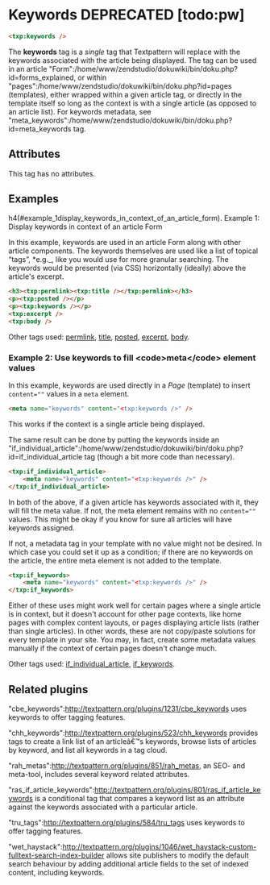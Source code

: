 # Keywords DEPRECATED [todo:pw]

~~~ html
<txp:keywords />
~~~


The **keywords** tag is a *single* tag that Textpattern will replace with the keywords associated with the article being displayed. The tag can be used in an article "Form":/home/www/zendstudio/dokuwiki/bin/doku.php?id=forms_explained, or within "pages":/home/www/zendstudio/dokuwiki/bin/doku.php?id=pages (templates), either wrapped within a given article tag, or directly in the template itself so long as the context is with a single article (as opposed to an article list). For keywords metadata, see "meta_keywords":/home/www/zendstudio/dokuwiki/bin/doku.php?id=meta_keywords tag.

## Attributes

This tag has no attributes.

## Examples

h4(#example_1display_keywords_in_context_of_an_article_form). Example 1: Display keywords in context of an article Form

In this example, keywords are used in an article Form along with other article components. The keywords themselves are used like a list of topical “tags”, *e.g._, like you would use for more granular searching. The keywords would be presented (via CSS) horizontally (ideally) above the article's excerpt.

~~~ html
<h3><txp:permlink><txp:title /></txp:permlink></h3>
<p><txp:posted /></p>
<p><txp:keywords /></p>
<txp:excerpt />
<txp:body />
~~~

Other tags used: [permlink](permlink), [title](title), [posted](posted), [excerpt](excerpt), [body](body).

### Example 2: Use keywords to fill &lt;code&gt;meta&lt;/code&gt; element values

In this example, keywords are used directly in a *Page* (template) to insert `content=""` values in a `meta` element.

~~~ html
<meta name="keywords" content="<txp:keywords />" />
~~~

This works if the context is a single article being displayed.

The same result can be done by putting the keywords inside an "if_individual_article":/home/www/zendstudio/dokuwiki/bin/doku.php?id=if_individual_article tag (though a bit more code than necessary).

~~~ html
<txp:if_individual_article>
    <meta name="keywords" content="<txp:keywords />" />
</txp:if_individual_article>
~~~

In both of the above, if a given article has keywords associated with it, they will fill the meta value. If not, the meta element remains with no `content=""` values. This might be okay if you know for sure all articles will have keywords assigned.

If not, a metadata tag in your template with no value might not be desired. In which case you could set it up as a condition; if there are no keywords on the article, the entire meta element is not added to the template.

~~~ html
<txp:if_keywords>
    <meta name="keywords" content="<txp:keywords />" />
</txp:if_keywords>
~~~

Either of these uses might work well for certain pages where a single article is in context, but it doesn't account for other page contexts, like home pages with complex content layouts, or pages displaying article lists (rather than single articles). In other words, these are not copy/paste solutions for every template in your site. You may, in fact, create some metadata values manually if the context of certain pages doesn't change much.

Other tags used: [if_individual_article](if-individual-article), [if_keywords](if-keywords).

## Related plugins

"cbe_keywords":http://textpattern.org/plugins/1231/cbe_keywords uses keywords to offer tagging features.

"chh_keywords":http://textpattern.org/plugins/523/chh_keywords provides tags to create a link list of an articleâ€™s keywords, browse lists of articles by keyword, and list all keywords in a tag cloud.

"rah_metas":http://textpattern.org/plugins/851/rah_metas, an SEO- and meta-tool, includes several keyword related attributes.

"ras_if_article_keywords":http://textpattern.org/plugins/801/ras_if_article_keywords is a conditional tag that compares a keyword list as an attribute against the keywords associated with a particular article.

"tru_tags":http://textpattern.org/plugins/584/tru_tags uses keywords to offer tagging features.

"wet_haystack":http://textpattern.org/plugins/1046/wet_haystack-custom-fulltext-search-index-builder allows site publishers to modify the default search behaviour by adding additional article fields to the set of indexed content, including keywords.
